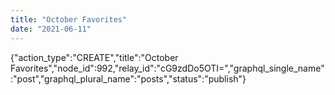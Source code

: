 ```yaml
---
title: "October Favorites"
date: "2021-06-11"
---
```


{"action\_type":"CREATE","title":"October Favorites","node\_id":992,"relay\_id":"cG9zdDo5OTI=","graphql\_single\_name":"post","graphql\_plural\_name":"posts","status":"publish"}
